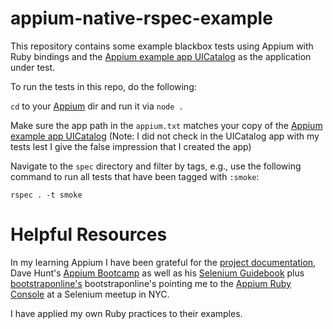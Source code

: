 appium-native-rspec-example
===========================

This repository contains some example blackbox tests using Appium with Ruby bindings and the [Appium example app UICatalog](http://github.com/appium/sample-code/blob/master/sample-code/examples/ruby/UICatalog.app.zip) as the application under test.

To run the tests in this repo, do the following:

<code>cd</code> to your [Appium](https://github.com/appium/appium) dir and run it via <code>node .</code>

Make sure the app path in the <code>appium.txt</code> matches your copy of the [Appium example app UICatalog](http://github.com/appium/sample-code/blob/master/sample-code/examples/ruby/UICatalog.app.zip) (Note: I did not check in the UICatalog app with my tests lest I give the false impression that I created the app)

Navigate to the <code>spec</code> directory and filter by tags, e.g., use the following command to run all tests that have been tagged with <code>:smoke</code>:

```
rspec . -t smoke
```

Helpful Resources
=================
In my learning Appium I have been grateful for the [project  documentation](http://appium.io/slate/en/master/?ruby#), Dave Hunt's [Appium Bootcamp](http://sauceio.com/index.php/2014/07/appium-bootcamp-get-started-with-appium-testing-chapter-1/) as well as his [Selenium Guidebook](http://davehaeffner.com/selenium-guidebook/) plus 
[bootstraponline's](http://www.github.com/bootstraponline)
bootstraponline's pointing me to the [Appium Ruby Console](https://github.com/appium/ruby_console) at a Selenium meetup in NYC.

I have applied my own Ruby practices to their examples.
